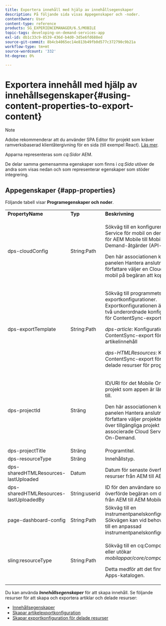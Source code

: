 ```yaml
---
title: Exportera innehåll med hjälp av innehållsegenskaper
description: På följande sida visas Appegenskaper och -noder.
contentOwner: User
content-type: reference
products: SG_EXPERIENCEMANAGER/6.5/MOBILE
topic-tags: developing-on-demand-services-app
exl-id: db1c33c9-8539-436d-b4d0-3d5e6fd688ed
source-git-commit: 8b4cb4065ec14e813b49fb0d577c372790c9b21a
workflow-type: tm+mt
source-wordcount: '332'
ht-degree: 0%

---
```


# Exportera innehåll med hjälp av innehållsegenskaper{#using-content-properties-to-export-content}

>[!NOTE]
>
>Adobe rekommenderar att du använder SPA Editor för projekt som kräver ramverksbaserad klientåtergivning för en sida (till exempel React). [Läs mer](/help/sites-developing/spa-overview.md).

Apparna representeras som *cq:Sidor* AEM.

De delar samma gemensamma egenskaper som finns i *cq:Sida* utöver de andra som visas nedan och som representerar egenskaper som stöder integrering.

## Appegenskaper {#app-properties}

Följande tabell visar **Programegenskaper och noder**.

<table>
 <tbody>
  <tr>
   <td><strong>PropertyName</strong></td>
   <td><strong>Typ</strong></td>
   <td><strong>Beskrivning</strong></td>
  </tr>
  <tr>
   <td>dps-cloudConfig</td>
   <td>String:Path</td>
   <td><p>Sökväg till en konfigurerad Cloud Service för mobil on demand. Används för AEM Mobile till Mobile On-Demand-åtgärder (API-anrop)</p> <p>Den här associationen konfigureras via panelen Hantera anslutning när en författare väljer en Cloud Service för mobil på begäran att koppla appen till.</p> </td>
  </tr>
  <tr>
   <td>dps-exportTemplate</td>
   <td>String:Path</td>
   <td><p>Sökväg till programmets exportkonfigurationer. Exportkonfigurationen är en mapp med två underordnade konfigurationsmallar för ContentSync-export.</p> <p><i>dps-article</i>: Konfiguration av ContentSync-export för att exportera artikelinnehåll</p> <p><i>dps-HTMLResources</i>: Konfiguration av ContentSync-export för att exportera delade resurser för program/artikel</p> </td>
  </tr>
  <tr>
   <td>dps-projectId</td>
   <td>Sträng</td>
   <td><p>ID/URI för det Mobile On-Demand-projekt som appen är länkad/bunden till.</p> <p>Den här associationen konfigureras via panelen Hantera anslutning när en författare väljer projektet från en lista över tillgängliga projekt för den associerade Cloud Servicen Mobile On-Demand.</p> </td>
  </tr>
  <tr>
   <td>dps-projectTitle</td>
   <td>Sträng</td>
   <td>Programtitel.</td>
  </tr>
  <tr>
   <td>dps-resourceType</td>
   <td>Sträng</td>
   <td>Innehållstyp.</td>
  </tr>
  <tr>
   <td>dps-sharedHTMLResources-lastUploaded</td>
   <td>Datum</td>
   <td>Datum för senaste överföring av delade resurser från AEM till AEM Mobile.</td>
  </tr>
  <tr>
   <td>dps-sharedHTMLResources-lastUploadedBy</td>
   <td>String:userid</td>
   <td>ID för den användare som senast överförde begäran om delade resurser från AEM till AEM Mobile.</td>
  </tr>
  <tr>
   <td>page-dashboard-config</td>
   <td>String:Path</td>
   <td>Sökväg till en instrumentpanelskonfiguration. Sökvägen kan vid behov omdirigeras till en anpassad instrumentpanelskonfiguration.</td>
  </tr>
  <tr>
   <td>sling:resourceType</td>
   <td>String:Path</td>
   <td><p>Sökväg till en cq:Component som är eller utökar <i>mobilappar/core/components/instance.</i></p> <p>Detta medför att det finns och återges i Apps-katalogen.</p> </td>
  </tr>
 </tbody>
</table>

Du kan använda ***Innehållsegenskaper*** för att skapa innehåll. Se följande resurser för att skapa och exportera artiklar och delade resurser:

* [Innehållsegenskaper](/help/mobile/content-properties.md)
* [Skapar artikelexportkonfiguration](/help/mobile/creating-article-export-configuration.md)
* [Skapar exportkonfiguration för delade resurser](/help/mobile/creating-shared-resources-export-configuration.md)
